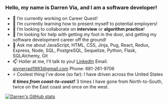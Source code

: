 ### Hello, my name is Darren Via, and I am a software developer!

- 🔭 I’m currently working on Career Quest!
- 🌱 I’m currently learning how to present myself to potential employers!
- 👯 I’m looking to collaborate on **interview** or **algorithm practice**!
- 🤔 I’m looking for help with getting my foot in the door, and getting my software development career off the ground!
- 💬 Ask me about JavaScript, HTML, CSS, Jinja, Pug, React, Redux, Express, Node, SQL, PostgreSQL, Sequelize, Python, Flask, SQLAlchemy, Git
- 📫 Holler at me, I'll talk to you! [LinkedIn](https://www.linkedin.com/in/darren-via-ii-552667159/) Email: <aivnerrad1993@gmail.com> Phone: 681-261-9706
- ⚡ Coolest thing I've done (so far): I have driven across the United States ***6 times from coast-to-coast!*** 3 times I have gone from North-to-South, twice on the East coast and once on the west.

[![Darren's GitHub stats](https://github-readme-stats.vercel.app/api?username=aivnerrad)](https://github.com/aivnerrad/github-readme-stats)
